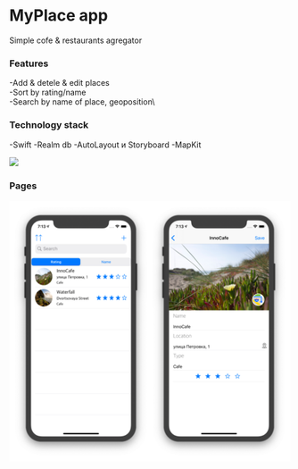 # MyPlace app
Simple cofe & restaurants agregator

### Features

-Add & detele & edit places\
-Sort by rating/name\
-Search by name of place, geoposition\

### Technology stack

-Swift
-Realm db
-AutoLayout и Storyboard
-MapKit


![](https://github.com/TopIvanAbramov/MyPlaces/blob/master/AppImages/MyPlaces.gif)


### Pages

![](https://github.com/TopIvanAbramov/MyPlaces/blob/master/AppImages/collage.jpg)

